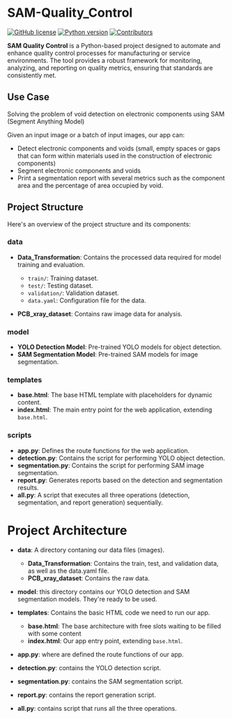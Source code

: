 # SAM-Quality_Control

[![GitHub license](https://img.shields.io/badge/license-MIT-blue.svg)](https://github.com/Tchouanga12/SAM-Quality_Control/blob/main/LICENSE)
[![Python version](https://img.shields.io/badge/python-3.7%2B-brightgreen.svg)](https://www.python.org/downloads/)
[![Contributors](https://img.shields.io/github/contributors/Tchouanga12/SAM-Quality_Control.svg)](https://github.com/Tchouanga12/SAM-Quality_Control/graphs/contributors)

**SAM Quality Control** is a Python-based project designed to automate and enhance quality control processes for manufacturing or service environments. The tool provides a robust framework for monitoring, analyzing, and reporting on quality metrics, ensuring that standards are consistently met.

## Use Case
Solving the problem of void detection on electronic components using SAM (Segment Anything Model)

Given an input image or a batch of input images, our app can:
- Detect electronic components and voids (small, empty spaces or gaps that can form within materials used in the construction of electronic components)
- Segment electronic components and voids
- Print a segmentation report with several metrics such as the component area and the percentage of area occupied by void.

## Project Structure

Here's an overview of the project structure and its components:

### **data**

- **Data_Transformation**: Contains the processed data required for model training and evaluation.
  - `train/`: Training dataset.
  - `test/`: Testing dataset.
  - `validation/`: Validation dataset.
  - `data.yaml`: Configuration file for the data.

- **PCB_xray_dataset**: Contains raw image data for analysis.

### **model**

- **YOLO Detection Model**: Pre-trained YOLO models for object detection.
- **SAM Segmentation Model**: Pre-trained SAM models for image segmentation.

### **templates**

- **base.html**: The base HTML template with placeholders for dynamic content.
- **index.html**: The main entry point for the web application, extending `base.html`.

### **scripts**

- **app.py**: Defines the route functions for the web application.
- **detection.py**: Contains the script for performing YOLO object detection.
- **segmentation.py**: Contains the script for performing SAM image segmentation.
- **report.py**: Generates reports based on the detection and segmentation results.
- **all.py**: A script that executes all three operations (detection, segmentation, and report generation) sequentially.

# Project Architecture

- **data**: A directory contaning our data files (images).
    - **Data_Transformation**: Contains the train, test, and validation data, as well as the data.yaml file.
    - **PCB_xray_dataset**: Contains the raw data.

- **model**: this directory contains our YOLO detection and SAM segmentation models. They're ready to be used.

- **templates**: Contains the basic HTML code we need to run our app.
    - **base.html**: The base architecture with free slots waiting to be filled with some content
    - **index.html**: Our app entry point, extending `base.html`.

- **app.py**: where are defined the route functions of our app.

- **detection.py**: contains the YOLO detection script.

- **segmentation.py**: contains the SAM segmentation script.

- **report.py**: contains the report generation script.

- **all.py**: contains script that runs all the three operations.

